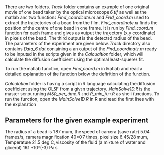 # 

There are two folders. *Track* folder contains an example of one original movie of one bead taken by the optical microscope *6.tif* as well as the matlab and two functions *Find_coordinate.m* and *Find_coord.m* used to extract the trajectories of a bead from the film. *Find_coordinate.m* finds the position of the centre of one bead in one frame. It is run by *Find_coord.m* function for each frame and gives as output the trajectory (x,y coordinate) in pixels of the bead. The third output is the detected radius of the bead. The parameters of the experiment are given below. *Track* directory also contains *Data_6.dat* containing a an output of the *Find_coordinate.m* ready to be inputed in the scripts given in the *Calcualtion* folder, which will calculate the diffusion coefficient using the optimal least-squeres fit.

To run the matlab function, open *Find_coord.m* in Matlab and read a detailed explanation of the function below the definition of the function.

*Calculation* folder is having a script in R language calculating the diffusion coefficient using the OLSF from a given trajectory. *MainSolve1D.R* is the master script runing *MSD_per_time.R* and *P_min_fun.R* as shell functions. To run the function, open the *MainSolve1D.R* in R and read the first lines with the explanation

## Parameters for the given example experiment
The radius of a bead is 1.87 mum, the speed of camera (save rate) 5.04 frames/s, camera magnification 40*0.7 times, pixel size 6.45/28 mum, Temperature 21.5 deg C, viscosity of the fluid (a mixture of water and glicerol) 16.1 *10^(-3) Pa s
